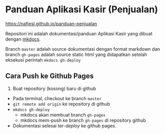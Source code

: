 # Panduan Aplikasi Kasir (Penjualan)

https://nafiesl.github.io/panduan-penjualan

Repositori ini adalah dokumentasi/panduan Aplikasi Kasir yang dibuat dengan [mkdocs](http://www.mkdocs.org).

Branch `master` adalah source dokumentasi dengan format markdown dan branch `gh-pages` adalah source static html yang didapatkan setelah eksekusi perintah `mkdocs gh-deploy`

## Cara Push ke Github Pages
1.  Buat repository (kosong) baru di github
*  Pada terminal, checkout ke branch `master`
*  `git remote add origin` ke repository di github
*  `mkdocs gh-deploy`
    *  mkdocs akan membuat branch `gh-pages`
    *  mkdocs mem-push ke branch `gh-pages` di repository github
*  Dokumentasi selesai ter-*deploy* ke github pages.
